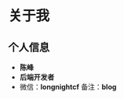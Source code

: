 # 关于我

## 个人信息

- **陈峰**
- **后端开发者**
- 微信：**longnightcf** 备注：**blog**

<!-- ## demo -->

<!-- 1. [webpack-learn](https://github.com/ITxiaohao/webpack4-learn)
2. [vue-cli3.0 配置](https://github.com/ITxiaohao/vue-cli3-learn)

毕业快一年，此博客用来记录我的笔记，有兴趣的朋友可以加微信，一起交流呀~🤣 -->
